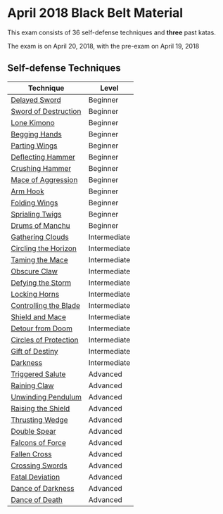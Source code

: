 # April 2018 Black Belt Material

This exam consists of 36 self-defense techniques and **three** past katas.

The exam is on April 20, 2018, with the pre-exam on April 19, 2018
## Self-defense Techniques


| Technique                                                                            | Level        | 
|--------------------------------------------------------------------------------------|--------------|
| [Delayed Sword](../defense-techniques/beginner/delayed-sword.md)                     | Beginner     |
| [Sword of Destruction](../defense-techniques/beginner/sword-of-destruction.md)       | Beginner     |
| [Lone Kimono](../defense-techniques/beginner/lone-kimono.md)                         | Beginner     |
| [Begging Hands](../defense-techniques/beginner/begging-hands.md)                     | Beginner     |
| [Parting Wings](../defense-techniques/beginner/parting-wings.md)                     | Beginner     |
| [Deflecting Hammer](../defense-techniques/beginner/deflecting-hammer.md)             | Beginner     |
| [Crushing Hammer](../defense-techniques/beginner/crushing-hammer.md)                 | Beginner     |
| [Mace of Aggression](../defense-techniques/beginner/mace-of-aggression.md)           | Beginner     |
| [Arm Hook](../defense-techniques/beginner/arm-hook.md)                               | Beginner     |
| [Folding Wings](../defense-techniques/beginner/folding-wings.md)                     | Beginner     |
| [Sprialing Twigs](../defense-techniques/beginner/spiraling-twigs.md)                 | Beginner     |
| [Drums of Manchu](../defense-techniques/beginner/drums-of-manchu.md)                 | Beginner     |
| [Gathering Clouds](../defense-techniques/intermediate/gathering-clouds.md)           | Intermediate |
| [Circling the Horizon](../defense-techniques/intermediate/circling-the-horizon.md)   | Intermediate |
| [Taming the Mace](../defense-techniques/intermediate/taming-the-mace.md)             | Intermediate |
| [Obscure Claw](../defense-techniques/intermediate/obscure-claw.md)                   | Intermediate |
| [Defying the Storm](../defense-techniques/intermediate/defying-the-storm.md)         | Intermediate |
| [Locking Horns](../defense-techniques/intermediate/locking-horns.md)                 | Intermediate |
| [Controlling the Blade](../defense-techniques/controlling-the-blade.md)              | Intermediate |
| [Shield and Mace](../defense-techniques/intermediate/shield-and-mace.md)             | Intermediate |
| [Detour from Doom](../defense-techniques/intermediate/detour-from-doom.md)           | Intermediate |
| [Circles of Protection](../defense-techniques/intermediate/circles-of-protection.md) | Intermediate |
| [Gift of Destiny](../defense-techniques/intermediate/gift-of-destiny.md)             | Intermediate |
| [Darkness](../defense-techniques/intermediate/darkness.md)                           | Intermediate |
| [Triggered Salute](../defense-techniques/advanced/triggered-salute.md)               | Advanced     |
| [Raining Claw](../defense-techniques/advanced/raining-claw.md)                       | Advanced     |
| [Unwinding Pendulum](../defense-techniques/advanced/unwinding-pendulum.md)           | Advanced     |
| [Raising the Shield](../defense-techniques/advanced/raising-the-shield.md)           | Advanced     |
| [Thrusting Wedge](../defense-techniques/advanced/thrusting-wedge.md)                 | Advanced     |
| [Double Spear](../defense-techniques/advanced/double-spear.md)                       | Advanced     |
| [Falcons of Force](../defense-techniques/advanced/falcons-of-force.md)               | Advanced     |
| [Fallen Cross](../defense-techniques/advanced/fallen-cross.md)                       | Advanced     |
| [Crossing Swords](../defense-techniques/advanced/crossing-swords.md)                 | Advanced     |
| [Fatal Deviation](../defense-techniques/advanced/fatal-deviation.md)                 | Advanced     |
| [Dance of Darkness](../defense-techniques/advanced/dance-of-darkness.md)             | Advanced     |
| [Dance of Death](../defense-techniques/advanced/dance-of-death.md)                   | Advanced     |


